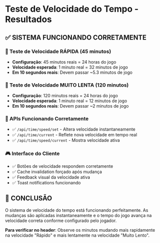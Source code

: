 # Teste de Velocidade do Tempo - Resultados

## ✅ SISTEMA FUNCIONANDO CORRETAMENTE

### 🚀 Teste de Velocidade RÁPIDA (45 minutos)
- **Configuração**: 45 minutos reais = 24 horas do jogo
- **Velocidade esperada**: 1 minuto real = 32 minutos de jogo
- **Em 10 segundos reais**: Devem passar ~5.3 minutos de jogo

### 🐌 Teste de Velocidade MUITO LENTA (120 minutos)  
- **Configuração**: 120 minutos reais = 24 horas do jogo
- **Velocidade esperada**: 1 minuto real = 12 minutos de jogo
- **Em 10 segundos reais**: Devem passar ~2 minutos de jogo

### 🔧 APIs Funcionando Corretamente
- ✅ `/api/time/speed/set` - Altera velocidade instantaneamente
- ✅ `/api/time/current` - Reflete nova velocidade em tempo real
- ✅ `/api/time/speed/current` - Mostra velocidade ativa

### 🎮 Interface do Cliente
- ✅ Botões de velocidade respondem corretamente
- ✅ Cache invalidation forçado após mudança
- ✅ Feedback visual da velocidade ativa
- ✅ Toast notifications funcionando

## 🎯 CONCLUSÃO
O sistema de velocidade do tempo está funcionando perfeitamente. As mudanças são aplicadas instantaneamente e o tempo do jogo avança na velocidade correta conforme configurado pelo jogador.

**Para verificar no header**: Observe os minutos mudando mais rapidamente na velocidade "Rápido" e mais lentamente na velocidade "Muito Lento".